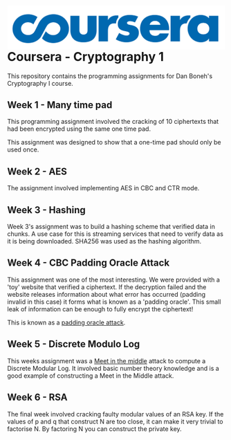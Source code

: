 <img align="right" src="./logo.png">

# Coursera - Cryptography 1
This repository contains the programming assignments for Dan Boneh's Cryptography I course.

## Week 1 - Many time pad
This programming assignment involved the cracking of 10 ciphertexts that had been encrypted using the same one time pad. 

This assignment was designed to show that a one-time pad should only be used once.


## Week 2 - AES
The assignment involved implementing AES in CBC and CTR mode.


## Week 3 - Hashing
Week 3's assignment was to build a hashing scheme that verified data in chunks. A use case for this is streaming services that need to verify data as it is being downloaded. SHA256 was used as the hashing algorithm.


## Week 4 - CBC Padding Oracle Attack
This assignment was one of the most interesting. We were provided with a 'toy' website that verified a ciphertext. If the decryption failed and the website releases information about what error has occurred (padding invalid in this case) it forms what is known as a 'padding oracle'. This small leak of information can be enough to fully encrypt the ciphertext!

This is known as a [padding oracle attack](https://help.github.com/articles/about-readmes/).


## Week 5 - Discrete Modulo Log
This weeks assignment was a [Meet in the middle](https://en.wikipedia.org/wiki/Meet-in-the-middle_attack) attack to compute a Discrete Modular Log. It involved basic number theory knowledge and is a good example of constructing a Meet in the Middle attack.


## Week 6 - RSA
The final week involved cracking faulty modular values of an RSA key. If the values of p and q that construct N are too close, it can make it very trivial to factorise N. By factoring N you can construct the private key.